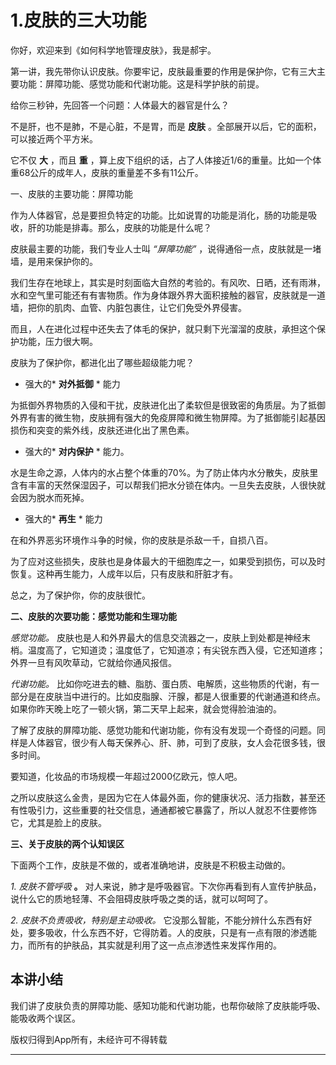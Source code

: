 # 1.皮肤的三大功能

你好，欢迎来到《如何科学地管理皮肤》，我是郝宇。

第一讲，我先带你认识皮肤。你要牢记，皮肤最重要的作用是保护你，它有三大主要功能：屏障功能、感觉功能和代谢功能。这是科学护肤的前提。

给你三秒钟，先回答一个问题：人体最大的器官是什么？

不是肝，也不是肺，不是心脏，不是胃，而是 **皮肤** 。全部展开以后，它的面积，可以接近两个平方米。

它不仅 **大** ，而且 **重** ，算上皮下组织的话，占了人体接近1/6的重量。比如一个体重68公斤的成年人，皮肤的重量差不多有11公斤。

一、皮肤的主要功能：屏障功能

作为人体器官，总是要担负特定的功能。比如说胃的功能是消化，肠的功能是吸收，肝的功能是排毒。那么，皮肤的功能是什么呢？

皮肤最主要的功能，我们专业人士叫 *“屏障功能”* ，说得通俗一点，皮肤就是一堵墙，是用来保护你的。

我们生存在地球上，其实是时刻面临大自然的考验的。有风吹、日晒，还有雨淋，水和空气里可能还有有害物质。作为身体跟外界大面积接触的器官，皮肤就是一道墙，把你的肌肉、血管、内脏包裹住，让它们免受外界侵害。

而且，人在进化过程中还失去了体毛的保护，就只剩下光溜溜的皮肤，承担这个保护功能，压力很大啊。

皮肤为了保护你，都进化出了哪些超级能力呢？

* 强大的* **对外抵御** * 能力

为抵御外界物质的入侵和干扰，皮肤进化出了柔软但是很致密的角质层。为了抵御外界有害的微生物，皮肤拥有强大的免疫屏障和微生物屏障。为了抵御能引起基因损伤和突变的紫外线，皮肤还进化出了黑色素。

* 强大的* **对内保护** * 能力。

水是生命之源，人体内的水占整个体重的70%。为了防止体内水分散失，皮肤里含有丰富的天然保湿因子，可以帮我们把水分锁在体内。一旦失去皮肤，人很快就会因为脱水而死掉。

* 强大的* **再生** * 能力

在和外界恶劣环境作斗争的时候，你的皮肤是杀敌一千，自损八百。

为了应对这些损失，皮肤也是身体最大的干细胞库之一，如果受到损伤，可以及时恢复。这种再生能力，人成年以后，只有皮肤和肝脏才有。

总之，为了保护你，你的皮肤很忙。

 **二、皮肤的次要功能：感觉功能和生理功能**

 *感觉功能。* 皮肤也是人和外界最大的信息交流器之一，皮肤上到处都是神经末梢。温度高了，它知道烫；温度低了，它知道凉；有尖锐东西入侵，它还知道疼；外界一旦有风吹草动，它就给你通风报信。

 *代谢功能。* 比如你吃进去的糖、脂肪、蛋白质、电解质，这些物质的代谢，有一部分是在皮肤当中进行的。比如皮脂腺、汗腺，都是人很重要的代谢通道和终点。如果你昨天晚上吃了一顿火锅，第二天早上起来，就会觉得脸油油的。

了解了皮肤的屏障功能、感觉功能和代谢功能，你有没有发现一个奇怪的问题。同样是人体器官，很少有人每天保养心、肝、肺，可到了皮肤，女人会花很多钱，很多时间。

要知道，化妆品的市场规模一年超过2000亿欧元，惊人吧。

之所以皮肤这么金贵，是因为它在人体最外面，你的健康状况、活力指数，甚至还有性吸引力，这些重要的社交信息，通通都被它暴露了，所以人就忍不住要修饰它，尤其是脸上的皮肤。

 **三、关于皮肤的两个认知误区**

下面两个工作，皮肤是不做的，或者准确地讲，皮肤是不积极主动做的。

 *1. 皮肤不管呼吸*  **。** 对人来说，肺才是呼吸器官。下次你再看到有人宣传护肤品，说什么它的质地轻薄、不会阻碍皮肤呼吸之类的话，就可以呵呵了。

 *2. 皮肤不负责吸收，特别是主动吸收。* 它没那么智能，不能分辨什么东西有好处，要多吸收，什么东西不好，它得防着。人的皮肤，只是有一点有限的渗透能力，而所有的护肤品，其实就是利用了这一点点渗透性来发挥作用的。

## 本讲小结

我们讲了皮肤负责的屏障功能、感知功能和代谢功能，也帮你破除了皮肤能呼吸、能吸收两个误区。

版权归得到App所有，未经许可不得转载    

---
